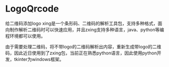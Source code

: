# LogoQrcode
给二维码添加logo
xing是一个条形码、二维码的解析工具包，支持多种格式，面向制作解析二维码时可以快速应用，并且zxing支持多种语言，java、python等编程环境都可以使用。

由于需要处理二维码，将不带logo的二维码解析出内容，重新生成带logo的二维码，因此近日使用到了zxing包，当前正在熟悉python语言，因此使用python开发，tkinter为windows框架。
